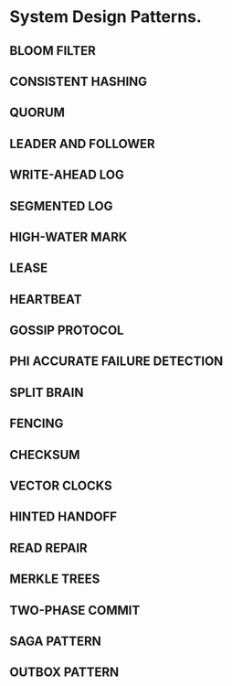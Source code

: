 # System Design Patterns.
## BLOOM FILTER
## CONSISTENT HASHING
## QUORUM
## LEADER AND FOLLOWER
## WRITE-AHEAD LOG
## SEGMENTED LOG
## HIGH-WATER MARK
## LEASE
## HEARTBEAT
## GOSSIP PROTOCOL
## PHI ACCURATE FAILURE DETECTION
## SPLIT BRAIN
## FENCING
## CHECKSUM
## VECTOR CLOCKS
## HINTED HANDOFF
## READ REPAIR
## MERKLE TREES
## TWO-PHASE COMMIT
## SAGA PATTERN
## OUTBOX PATTERN